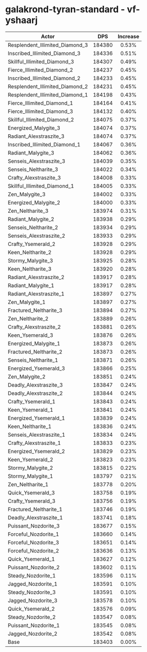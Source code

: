 # galakrond-tyran-standard - vf-yshaarj
| Actor | DPS | Increase |
|---|:---:|:---:|
|Resplendent_Illimited_Diamond_3|184380|0.53%|
|Inscribed_Illimited_Diamond_3|184336|0.51%|
|Skillful_Illimited_Diamond_3|184307|0.49%|
|Fierce_Illimited_Diamond_2|184237|0.45%|
|Inscribed_Illimited_Diamond_2|184233|0.45%|
|Resplendent_Illimited_Diamond_2|184231|0.45%|
|Resplendent_Illimited_Diamond_1|184198|0.43%|
|Fierce_Illimited_Diamond_1|184164|0.41%|
|Fierce_Illimited_Diamond_3|184132|0.40%|
|Skillful_Illimited_Diamond_2|184075|0.37%|
|Energized_Malygite_3|184074|0.37%|
|Radiant_Alexstraszite_3|184074|0.37%|
|Inscribed_Illimited_Diamond_1|184067|0.36%|
|Radiant_Malygite_3|184062|0.36%|
|Senseis_Alexstraszite_3|184039|0.35%|
|Senseis_Neltharite_3|184022|0.34%|
|Crafty_Alexstraszite_3|184008|0.33%|
|Skillful_Illimited_Diamond_1|184005|0.33%|
|Zen_Malygite_3|184002|0.33%|
|Energized_Malygite_2|184000|0.33%|
|Zen_Neltharite_3|183974|0.31%|
|Radiant_Malygite_2|183938|0.29%|
|Senseis_Neltharite_2|183934|0.29%|
|Senseis_Alexstraszite_2|183933|0.29%|
|Crafty_Ysemerald_2|183928|0.29%|
|Keen_Neltharite_2|183928|0.29%|
|Stormy_Malygite_3|183925|0.28%|
|Keen_Neltharite_3|183920|0.28%|
|Radiant_Alexstraszite_2|183917|0.28%|
|Radiant_Malygite_1|183917|0.28%|
|Radiant_Alexstraszite_1|183897|0.27%|
|Zen_Malygite_1|183897|0.27%|
|Fractured_Neltharite_3|183894|0.27%|
|Zen_Neltharite_2|183889|0.26%|
|Crafty_Alexstraszite_2|183881|0.26%|
|Keen_Ysemerald_3|183876|0.26%|
|Energized_Malygite_1|183873|0.26%|
|Fractured_Neltharite_2|183873|0.26%|
|Senseis_Neltharite_1|183871|0.26%|
|Energized_Ysemerald_3|183866|0.25%|
|Zen_Malygite_2|183851|0.24%|
|Deadly_Alexstraszite_3|183847|0.24%|
|Deadly_Alexstraszite_2|183844|0.24%|
|Crafty_Ysemerald_1|183843|0.24%|
|Keen_Ysemerald_1|183841|0.24%|
|Energized_Ysemerald_1|183839|0.24%|
|Keen_Neltharite_1|183836|0.24%|
|Senseis_Alexstraszite_1|183834|0.24%|
|Crafty_Alexstraszite_1|183833|0.23%|
|Energized_Ysemerald_2|183829|0.23%|
|Keen_Ysemerald_2|183823|0.23%|
|Stormy_Malygite_2|183815|0.22%|
|Stormy_Malygite_1|183797|0.21%|
|Zen_Neltharite_1|183778|0.20%|
|Quick_Ysemerald_3|183758|0.19%|
|Crafty_Ysemerald_3|183756|0.19%|
|Fractured_Neltharite_1|183746|0.19%|
|Deadly_Alexstraszite_1|183741|0.18%|
|Puissant_Nozdorite_3|183677|0.15%|
|Forceful_Nozdorite_1|183660|0.14%|
|Forceful_Nozdorite_3|183651|0.14%|
|Forceful_Nozdorite_2|183636|0.13%|
|Quick_Ysemerald_1|183627|0.12%|
|Puissant_Nozdorite_2|183602|0.11%|
|Steady_Nozdorite_1|183596|0.11%|
|Jagged_Nozdorite_1|183591|0.10%|
|Steady_Nozdorite_3|183591|0.10%|
|Jagged_Nozdorite_3|183578|0.10%|
|Quick_Ysemerald_2|183576|0.09%|
|Steady_Nozdorite_2|183547|0.08%|
|Puissant_Nozdorite_1|183545|0.08%|
|Jagged_Nozdorite_2|183542|0.08%|
|Base|183403|0.00%|

